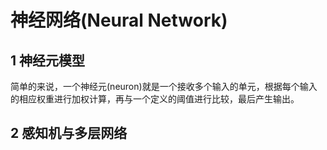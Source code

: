 # 神经网络(Neural Network)

## 1 神经元模型
简单的来说，一个神经元(neuron)就是一个接收多个输入的单元，根据每个输入的相应权重进行加权计算，再与一个定义的阈值进行比较，最后产生输出。

## 2 感知机与多层网络
